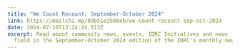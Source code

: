 ```yaml
---
title: "We Count Recount: September-October 2024"
link: https://mailchi.mp/8db51e356beb/we-count-recount-sep-oct-2024
date: 2024-07-10T13:24:24.513Z
excerpt: Read about community news, events, IDRC Initiatives and news from the
  field in the September-October 2024 edition of the IDRC's monthly newsletter.
---
```


